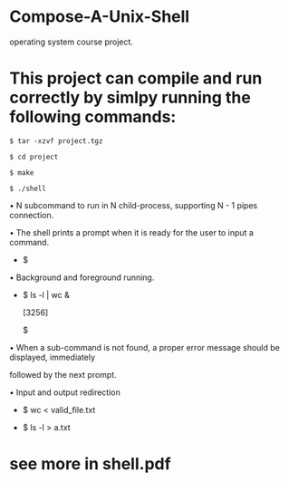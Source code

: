 # Compose-A-Unix-Shell
operating system course project.

# This project can compile and run correctly by simlpy running the following commands:

	$ tar -xzvf project.tgz
  
	$ cd project
  
	$ make
  
	$ ./shell

• N subcommand to run in N child-process, supporting N - 1 pipes connection.

• The shell prints a prompt when it is ready for the user to input a command. 

  - $ 
  
• Background and foreground running.

  - $ ls -l | wc &
  
    [3256]
      
    $
  
• When a sub-command is not found, a proper error message should be displayed, immediately

  followed by the next prompt.
  
• Input and output redirection

  - $ wc < valid_file.txt
  
  - $ ls -l > a.txt
  
# see more in shell.pdf
